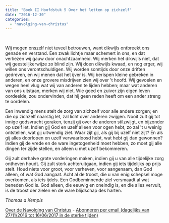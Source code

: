 ```yaml
---
title: "Boek II Hoofdstuk 5 Over het letten op zichzelf"
date: "2016-12-30"
categories: 
  - "navolging-van-christus"
---
```


 

Wij mogen onszelf niet teveel betrouwen, want dikwijls ontbreekt ons genade en verstand. Een zwak lichtje maar schemert in ons, en dat verliezen wij gauw door onachtzaamheid. Wij merken het dikwijls niet, dat wij geestelijkerwijze zo blind zijn. Wij doen dikwijls kwaad, en nog erger, wij willen ons verontschuldigen. Wij worden somtijds door onze driften gedreven, en wij menen dat het ijver is. Wij berispen kleine gebreken in anderen, en onze grovere misdrijven zien wij over 't hoofd. Wij gevoelen en wegen heel vlug wat wij van anderen te lijden hebben; maar wat anderen van ons uitstaan, merken wij niet. Wie goed en zuiver zijn eigen leven oordeelde, zou ondervinden, dat hij geen reden heeft om een ander streng te oordelen.

Een inwendig mens stelt de zorg van zichzelf voor alle andere zorgen; en die op zichzelf naarstig let, zal licht over anderen zwijgen. Nooit zult gij tot innige godsvrucht geraken, tenzij gij over de anderen stilzwijgt, en bijzonder op uzelf let. Indien gij God en uzelf alleen voor ogen hebt, zo zal 't u weinig ontstellen, wat gij uitwendig ziet. Waar zijt gij, als gij bij uzelf niet zijt? En als gij alles doorlopen en uzelf verwaarloosd hebt, wat hebt gij dan gewonnen? Indien gij de vrede en de ware ingetogenheid moet hebben, zo moet gij alle dingen ter zijde stellen, en alleen u met uzelf bekommeren.

Gij zult derhalve grote vorderingen maken, indien gij u van alle tijdelijke zorg ontheven houdt. Gij zult sterk achteruitgaan, indien gij iets tijdelijks op prijs stelt. Houd niets voor groot, voor verheven, voor aangenaam, dan God alleen, of wat God aangaat. Acht al de troost, die u van enig schepsel moge overkomen, als iets ijdels. Een Godbeminnende ziel versmaadt al wat beneden God is. God alleen, die eeuwig en oneindig is, en die alles vervult, is de troost der zielen en de ware blijdschap des harten.

_Thomas a Kempis_

[Over de Navolging van Christus](/blog/de-navolging-van-christus-in-de-sterke-tijden/) - [Abonneren per email (dagelijks van 27/11/2016 tot 16/06/2017 in de sterke tijden)](http://eepurl.com/cg9VGT)
